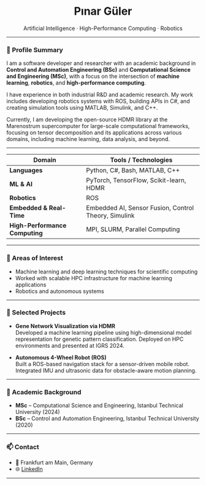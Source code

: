 <h1 align="center">Pınar Güler</h1>

<p align="center">
  Artificial Intelligence · High-Performance Computing · Robotics
</p>

---

### 👤 Profile Summary

I am a software developer and researcher with an academic background in **Control and Automation Engineering (BSc)** and **Computational Science and Engineering (MSc)**, with a focus on the intersection of **machine learning**, **robotics**, and **high-performance computing**. 

I have experience in both industrial R&D and academic research. My work includes developing robotics systems with ROS, building APIs in C#, and creating simulation tools using MATLAB, Simulink, and C++.

Currently, I am developing the open-source HDMR library at the Marenostrum supercomputer for large-scale computational frameworks, focusing on tensor decomposition and its applications across various domains, including machine learning, data analysis, and beyond.

---

| Domain                  | Tools / Technologies                                                    |
|------------------------|-------------------------------------------------------------------------|
| **Languages**          | Python, C#, Bash, MATLAB, C++                                         |
| **ML & AI**            | PyTorch, TensorFlow, Scikit-learn, HDMR                   |
| **Robotics**           | ROS                            |
| **Embedded & Real-Time** | Embedded AI, Sensor Fusion, Control Theory, Simulink    |
| **High-Performance Computing** | MPI, SLURM, Parallel Computing             |

---

### 🧪 Areas of Interest

- Machine learning and deep learning techniques for scientific computing  
- Worked with scalable HPC infrastructure for machine learning applications
- Robotics and autonomous systems  
---

### 📌 Selected Projects

- **Gene Network Visualization via HDMR**  
  Developed a machine learning pipeline using high-dimensional model representation for genetic pattern classification. Deployed on HPC environments and presented at IGRS 2024.

- **Autonomous 4-Wheel Robot (ROS)**  
  Built a ROS-based navigation stack for a sensor-driven mobile robot. Integrated IMU and ultrasonic data for obstacle-aware motion planning.


---

### 📄 Academic Background

- **MSc** – Computational Science and Engineering, Istanbul Technical University (2024)  
- **BSc** – Control and Automation Engineering, Istanbul Technical University (2020)

---

### 📫 Contact

- 📍 Frankfurt am Main, Germany  
- 🌐 [LinkedIn](https://www.linkedin.com/in/pinargüler)  

---

